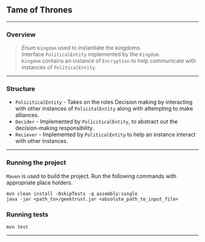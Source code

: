 ## Tame of Thrones
---
### Overview

> _Enum_ `Kingdom` used to instantiate the kingdoms.<br>
Interface `PoliticalEntity` implemented by the `Kingdom`.<br>
 `Kingdom` contains an instance of `Encryption` to help communicate with instances of `PoliticalEntity`.
---
### Structure
 - `PoliciticalEntity` - Takes on the roles Decision making by interacting with other instances of `PolicitalEntity` along with attempting to make alliances.
 - `Decider` - Implemented by `PoliciticalEntity`, to abstract out the decision-making responsibility.
 - `Reciever` - Implemented by `PoliticalEntity` to help an instance interact with other instances.
---
### Running the project
`Maven` is used to build the project. Run the following commands with appropriate place holders. 
```
mvn clean install -DskipTests -q assembly:single
java -jar <path_to>/geektrust.jar <absolute_path_to_input_file>
```
### Running tests
```
mvn test
```
---
